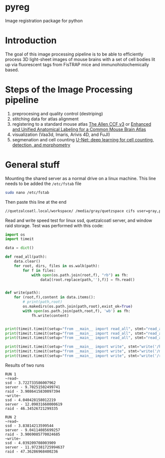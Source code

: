 # pyreg
Image registration package for python

# Introduction
The goal of this image processing pipeline is to be able to 
efficiently process 3D light-sheet images of mouse brains with a set of
cell bodies lit up via fluorescent tags from FisTRAP mice and immunohistochemically
based. 

# Steps of the Image Processing pipeline
1) preprocesing and quality control (destriping)
2) stitching data for atlas alignment
3) registering to a standard mouse atlas [The Allen CCF v3](http://help.brain-map.org/display/mousebrain/API) or 
  [Enhanced and Unified Anatomical Labeling for a Common Mouse Brain Atlas](https://www.biorxiv.org/content/10.1101/636175v1)
4) visualization (Vaa3d, Imaris, Arivis 4D, and FuJI)
5) segmenation and cell counting [U-Net: deep learning for cell counting, detection, and morphometry](https://www.nature.com/articles/s41592-018-0261-2)

# General stuff

Mounting the shared server as a normal drive on a linux machine. This line needs to be added the ``/etc/fstab`` file

```sh
sudo nano /etc/fstab
```
Then paste this line at the end
```sh
//quetzalcoatl.local/workspace/ /media/gray/quetzspace cifs user=gray,pass=lablab,file_mode=0777,dir_mode=0777,noperm 0 0
```

Read and write speed test for linux ssd, quetzalcoatl server, and window raid storage. Test was performed with this code:

```py
import os
import timeit

data = dict()

def read_all(path):
    data.clear()
    for root, dirs, files in os.walk(path):
        for f in files:
            with open(os.path.join(root,f), "rb") as fh:
                data[(root.replace(path,''),f)] = fh.read()


def write(path):
    for (root,f),content in data.items():
        # print(path,root)
        os.makedirs(os.path.join(path,root),exist_ok=True)
        with open(os.path.join(path,root,f), 'wb') as fh:
            fh.write(content)


print(timeit.timeit(setup="from __main__ import read_all", stmt="read_all('/home/gray/Desktop/LOC00001/')",number=1))
print(timeit.timeit(setup="from __main__ import read_all", stmt="read_all('/media/gray/quetzspace/Yu Lab Brain Data/Raw Data/deconvolution_input/VW0/CHN00/LOC00001/')",number=1))
print(timeit.timeit(setup="from __main__ import read_all", stmt="read_all('/raid/docker_data/LOC00001/')",number=1))

print(timeit.timeit(setup="from __main__ import write", stmt="write('/home/gray/Desktop/LOC00001-copy/')",number=1))
print(timeit.timeit(setup="from __main__ import write", stmt="write('/media/gray/quetzspace/Yu Lab Brain Data/Raw Data/deconvolution_input/VW0/CHN00/LOC00001-copy')",number=1))
print(timeit.timeit(setup="from __main__ import write", stmt="write('/raid/docker_data/LOC00001-copy')",number=1))
```
Results of two runs
```
RUN 1
~read~
ssd - 3.722733586007962
server - 9.70251502499741
raid - 3.9086415830097394
~write~
ssd - 4.040428158012219
server - 12.09031660000619
raid - 46.34526721299335

RUN 2
~read~
ssd - 3.83814213599544
server - 9.04114085699257
raid - 3.9069085770024685
~write~
ssd - 4.039209708003909
server - 11.972381725994637
raid - 47.36286968400236
```
